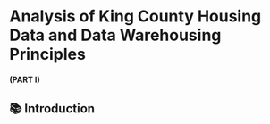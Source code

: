 # Analysis of King County Housing Data and Data Warehousing Principles

#### (PART I)

## 📚 Introduction



